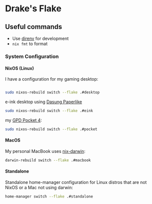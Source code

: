# Drake's Flake

## Useful commands

- Use [direnv](https://github.com/direnv/direnv) for development
- `nix fmt` to format

### System Configuration

#### NixOS (Linux)

I have a configuration for my gaming desktop:

```bash

sudo nixos-rebuild switch --flake .#desktop
```

e-ink desktop using [Dasung Paperlike](https://shop.dasung.com/)

```sh
sudo nixos-rebuild switch --flake .#eink
```

my [GPD Pocket 4](https://gpd.hk/gpdpocket4):

```sh
sudo nixos-rebuild switch --flake .#pocket
```

#### MacOS

My personal MacBook uses [nix-darwin](https://github.com/nix-darwin/nix-darwin):

```bash
darwin-rebuild switch --flake .#macbook
```

#### Standalone

Standalone home-manager configuration for Linux distros that are not NixOS or a
Mac not using darwin:

```bash
home-manager switch --flake .#standalone
```
